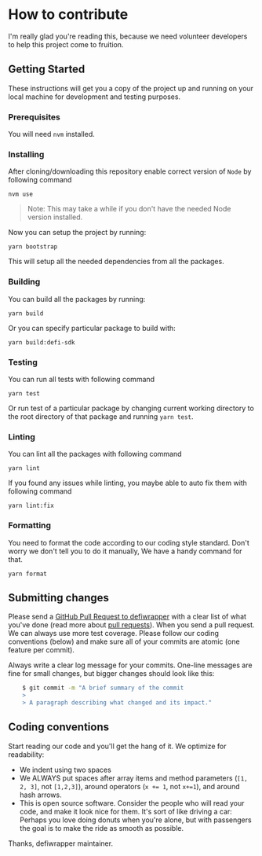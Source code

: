 # How to contribute

I'm really glad you're reading this, because we need volunteer developers to
help this project come to fruition.

## Getting Started

These instructions will get you a copy of the project up and running on your
local machine for development and testing purposes.

### Prerequisites

You will need `nvm` installed.

### Installing

After cloning/downloading this repository enable correct version of `Node`
by following command

```console
nvm use
```

> Note: This may take a while if you don't have the needed Node version installed.

Now you can setup the project by running:
```console
yarn bootstrap
```
This will setup all the needed dependencies from all the packages.

### Building

You can build all the packages by running:
```console
yarn build
```

Or you can specify particular package to build with:
```console
yarn build:defi-sdk
```

### Testing

You can run all tests with following command

```console
yarn test
```

Or run test of a particular package by changing current working directory to the root directory 
of that package and running `yarn test`.

### Linting
You can lint all the packages with following command
```console
yarn lint
```
If you found any issues while linting, you maybe able to auto fix them with following command
```console
yarn lint:fix
```

### Formatting
You need to format the code according to our coding style standard. 
Don't worry we don't tell you to do it manually, We have a handy command for that.

```console
yarn format
```


## Submitting changes

Please send a
[GitHub Pull Request to defiwrapper](https://github.com/Niraj-Kamdar/defiwrapper/pull/new/master)
with a clear list of what you've done (read more about
[pull requests](http://help.github.com/pull-requests/)). When you send a pull
request. We can always use more test coverage. Please follow our coding
conventions (below) and make sure all of your commits are atomic (one feature
per commit).

Always write a clear log message for your commits. One-line messages are fine
for small changes, but bigger changes should look like this:

```bash
    $ git commit -m "A brief summary of the commit
    >
    > A paragraph describing what changed and its impact."
```

## Coding conventions

Start reading our code and you'll get the hang of it. We optimize for
readability:

- We indent using two spaces
- We ALWAYS put spaces after array items and method parameters (`[1, 2, 3]`, not
  `[1,2,3]`), around operators (`x += 1`, not `x+=1`), and around hash arrows.
- This is open source software. Consider the people who will read your code, and
  make it look nice for them. It's sort of like driving a car: Perhaps you love
  doing donuts when you're alone, but with passengers the goal is to make the
  ride as smooth as possible.

Thanks, defiwrapper maintainer.
